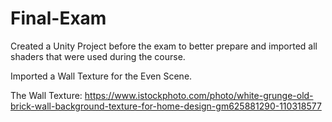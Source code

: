 # Final-Exam
 
Created a Unity Project before the exam to better prepare and imported all shaders that were used during the course. 

Imported a Wall Texture for the Even Scene.

The Wall Texture: https://www.istockphoto.com/photo/white-grunge-old-brick-wall-background-texture-for-home-design-gm625881290-110318577

